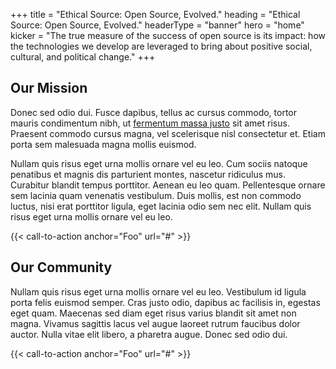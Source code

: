 +++
title = "Ethical Source: Open Source, Evolved."
heading = "Ethical Source: Open Source, Evolved."
headerType = "banner"
hero = "home"
kicker = "The true measure of the success of open source is its impact: how the technologies we develop are leveraged to bring about positive social, cultural, and political change."
+++

## Our Mission

Donec sed odio dui. Fusce dapibus, tellus ac cursus commodo, tortor mauris condimentum nibh, ut [fermentum massa justo]("#") sit amet risus. Praesent commodo cursus magna, vel scelerisque nisl consectetur et. Etiam porta sem malesuada magna mollis euismod.

Nullam quis risus eget urna mollis ornare vel eu leo. Cum sociis natoque penatibus et magnis dis parturient montes, nascetur ridiculus mus. Curabitur blandit tempus porttitor. Aenean eu leo quam. Pellentesque ornare sem lacinia quam venenatis vestibulum. Duis mollis, est non commodo luctus, nisi erat porttitor ligula, eget lacinia odio sem nec elit. Nullam quis risus eget urna mollis ornare vel eu leo.

{{< call-to-action anchor="Foo" url="#" >}}

## Our Community

Nullam quis risus eget urna mollis ornare vel eu leo. Vestibulum id ligula porta felis euismod semper. Cras justo odio, dapibus ac facilisis in, egestas eget quam. Maecenas sed diam eget risus varius blandit sit amet non magna. Vivamus sagittis lacus vel augue laoreet rutrum faucibus dolor auctor. Nulla vitae elit libero, a pharetra augue. Donec sed odio dui.

{{< call-to-action anchor="Foo" url="#" >}}
